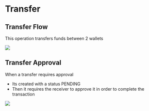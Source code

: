 # Transfer

## Transfer Flow
This operation transfers funds between 2 wallets

![](https://www.plantuml.com/plantuml/png/hPB1pjem48JlVWg_W5-0GmKDeK92QKNWNBdE12mvThfUH-Bjwm0LhMYYIlalEKnsvijaTnrP4wVE2M6SXMUfFic2e1adqZwse29ufk0SQ2NvgOcfaNVx5WuNpVZ3BBHZIVYP45aDsjb6imrUo0dhTAXSIVYO22h2Do2b3Ti1Yv881dPOcFLi1MKI4Rov2VX6YEcakpOIWyzsSv-R6Ty1iT3E9ASvqEW8NPyohmNY_s6Ew4EqsNtBzgW7FFR2huaFtiqrCnHyI9UhQfDleiZwExJFglKNCOii1tYkcQ2xp1a12gCaJyTDLM-Aq_vhzVrRMMttrHSXu2B-OiHa369iavl7VDPEUuFNhrh9rD_t-kFnHeNsMMzvpk_3MrwyFXT5MTUxy-4VtLjj7PgvtlDdea0KI3NW71INV-nkip-KM_4uXdL-fixz0W00)

## Transfer Approval
When a transfer requires approval
- Its created with a status PENDING
- Then it requires the receiver to approve it in order to complete the transaction


![](https://www.plantuml.com/plantuml/png/hT51RhCm40NWlK_X2_W2MVnAHCYlI1MjGhAkHl1QMJAsEnwZSllYiaWM5Us2xV3c4s-yJq8iUN2gSnPUjFcd3p5o675byeawiS5NmGi7vy0xJSjNjPRwMJd2uPq4TqEH4vtGPROocH5itsn79Qlq2h3Ewvs6JvbXSW8RcmoZix6qsqGToTdU23pD87o_j5WgaJES7RQl8bD4gNAz79hsL5ysGPEGv5JObxevdfl_cwZtI-0ZMqQ_YUg367p6uYr7NoSVnhEHOq_oy6TByRyJ5yIGh0IUPYpHY5zMwn5UMc7GK1RWUuCoqj_FTwYkv-VcjRrLLTssfzkJKlivaWVt1G00)
